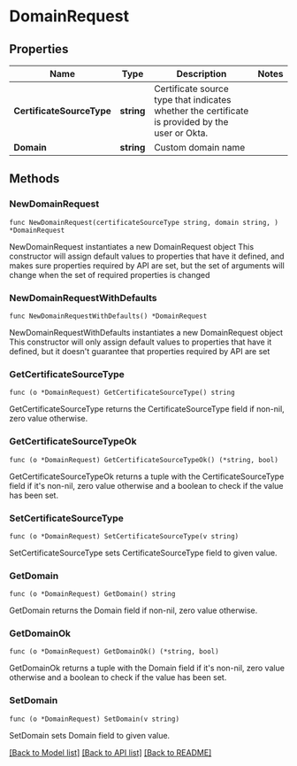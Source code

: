 # DomainRequest

## Properties

Name | Type | Description | Notes
------------ | ------------- | ------------- | -------------
**CertificateSourceType** | **string** | Certificate source type that indicates whether the certificate is provided by the user or Okta. | 
**Domain** | **string** | Custom domain name | 

## Methods

### NewDomainRequest

`func NewDomainRequest(certificateSourceType string, domain string, ) *DomainRequest`

NewDomainRequest instantiates a new DomainRequest object
This constructor will assign default values to properties that have it defined,
and makes sure properties required by API are set, but the set of arguments
will change when the set of required properties is changed

### NewDomainRequestWithDefaults

`func NewDomainRequestWithDefaults() *DomainRequest`

NewDomainRequestWithDefaults instantiates a new DomainRequest object
This constructor will only assign default values to properties that have it defined,
but it doesn't guarantee that properties required by API are set

### GetCertificateSourceType

`func (o *DomainRequest) GetCertificateSourceType() string`

GetCertificateSourceType returns the CertificateSourceType field if non-nil, zero value otherwise.

### GetCertificateSourceTypeOk

`func (o *DomainRequest) GetCertificateSourceTypeOk() (*string, bool)`

GetCertificateSourceTypeOk returns a tuple with the CertificateSourceType field if it's non-nil, zero value otherwise
and a boolean to check if the value has been set.

### SetCertificateSourceType

`func (o *DomainRequest) SetCertificateSourceType(v string)`

SetCertificateSourceType sets CertificateSourceType field to given value.


### GetDomain

`func (o *DomainRequest) GetDomain() string`

GetDomain returns the Domain field if non-nil, zero value otherwise.

### GetDomainOk

`func (o *DomainRequest) GetDomainOk() (*string, bool)`

GetDomainOk returns a tuple with the Domain field if it's non-nil, zero value otherwise
and a boolean to check if the value has been set.

### SetDomain

`func (o *DomainRequest) SetDomain(v string)`

SetDomain sets Domain field to given value.



[[Back to Model list]](../README.md#documentation-for-models) [[Back to API list]](../README.md#documentation-for-api-endpoints) [[Back to README]](../README.md)


